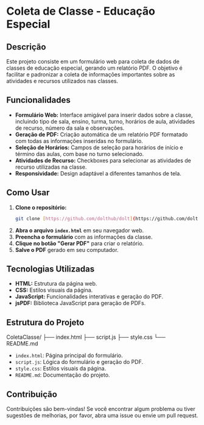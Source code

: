 # Coleta de Classe - Educação Especial

## Descrição

Este projeto consiste em um formulário web para coleta de dados de classes de educação especial, gerando um relatório PDF. O objetivo é facilitar e padronizar a coleta de informações importantes sobre as atividades e recursos utilizados nas classes.

## Funcionalidades

- **Formulário Web:** Interface amigável para inserir dados sobre a classe, incluindo tipo de sala, ensino, turma, turno, horários de aula, atividades de recurso, número da sala e observações.
- **Geração de PDF:** Criação automática de um relatório PDF formatado com todas as informações inseridas no formulário.
- **Seleção de Horários:** Campos de seleção para horários de início e término das aulas, com base no turno selecionado.
- **Atividades de Recurso:** Checkboxes para selecionar as atividades de recurso utilizadas na classe.
- **Responsividade:** Design adaptável a diferentes tamanhos de tela.

## Como Usar

1.  **Clone o repositório:**
    ```bash
    git clone [https://github.com/dolthub/dolt](https://github.com/dolthub/dolt)
    ```
2.  **Abra o arquivo `index.html`** em seu navegador web.
3.  **Preencha o formulário** com as informações da classe.
4.  **Clique no botão "Gerar PDF"** para criar o relatório.
5.  **Salve o PDF** gerado em seu computador.

## Tecnologias Utilizadas

- **HTML:** Estrutura da página web.
- **CSS:** Estilos visuais da página.
- **JavaScript:** Funcionalidades interativas e geração do PDF.
- **jsPDF:** Biblioteca JavaScript para geração de PDFs.

## Estrutura do Projeto

ColetaClasse/
├── index.html
├── script.js
├── style.css
└── README.md


-   `index.html`: Página principal do formulário.
-   `script.js`: Lógica do formulário e geração do PDF.
-   `style.css`: Estilos visuais da página.
-   `README.md`: Documentação do projeto.

## Contribuição

Contribuições são bem-vindas! Se você encontrar algum problema ou tiver sugestões de melhorias, por favor, abra uma issue ou envie um pull request.

